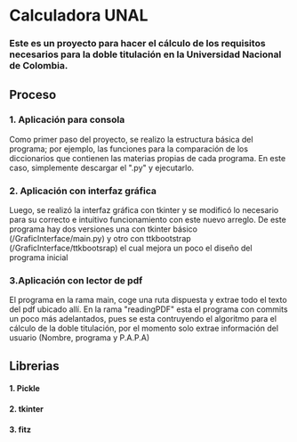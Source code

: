 # Calculadora UNAL
### Este es un proyecto para hacer el cálculo de los requisitos necesarios para la doble titulación en la Universidad Nacional de Colombia.

## Proceso
### 1. Aplicación para consola
Como primer paso del proyecto, se realizo la estructura básica del programa; por ejemplo, las funciones para la comparación de los diccionarios que contienen las materias propias de cada programa. 
En este caso, simplemente descargar el ".py" y ejecutarlo.
### 2. Aplicación con interfaz gráfica
Luego, se realizó la interfaz gráfica con tkinter y se modificó lo necesario para su correcto e intuitivo funcionamiento con este nuevo arreglo.
De este programa hay dos versiones una con tkinter básico (/GraficInterface/main.py) y otro con ttkbootstrap (/GraficInterface/ttkbootsrap) el cual mejora un poco el diseño del programa inicial

### 3.Aplicación con lector de pdf
El programa en la rama main, coge una ruta dispuesta y extrae todo el texto del pdf ubicado allí.
En la rama "readingPDF" esta el programa con commits un poco más adelantados, pues se esta contruyendo el algoritmo para el cálculo de la doble titulación, por el momento solo extrae información del usuario (Nombre, programa y P.A.P.A)

## Librerias
#### 1. Pickle
#### 2. tkinter
#### 3. fitz
